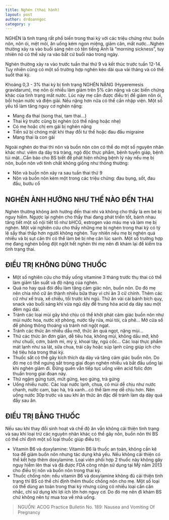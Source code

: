 ```yaml
---
title: Nghén (thai hành)
layout: post
author: drdoanngoc
category: y
---
```


NGHÉN là tình trạng rất phổ biến trong thai kỳ với các triệu chứng như: buồn nôn, nôn ói, mệt mỏi, ăn uống kém ngon miệng, giảm cân, mất nước…Nghén thường xảy ra vào buổi sáng nên có tên tiếng Anh là “morning sickness”, tuy nhiên nó có thể xảy ra vào bất cứ buổi nào trong ngày.

Nghén thường xảy ra vào trước tuần thai thứ 9 và kết thúc trước tuần 12-14. Tuy nhiên cũng có một số trường hợp nghén kéo dài qua vài tháng và có thể suốt thai kỳ.

Khoảng 0,3 - 3% thai kỳ bị tình trạng NGHÉN NẶNG (Hyperemesis gravidarum), mẹ nôn ói nhiều làm giảm trên 5% cân nặng và các biến chứng khác của tình trạng mất nước. Lúc này mẹ cần được điều trị để giảm nôn ói, bồi hoàn nước và điện giải. Nếu nặng hơn nữa có thể cần nhập viện. Một số yếu tố làm tăng nguy cơ nghén nặng:  

- Mang đa thai (song thai, tam thai…)  
- Thai kỳ trước cũng bị nghén (có thể nặng hoặc nhẹ)  
- Có mẹ hoặc chị em gái bị nghén nặng  
- Tiền sử bị chóng mặt khi thay đổi tư thế hoặc đau đầu migraine  
- Mang thai là con gái

Ngoài nghén do thai thì nôn và buồn nôn còn có thể do một số nguyên nhân khác như: viêm dạ dày trá tràng, ngộ độc thực phẩm, bệnh tuyến giáp, bệnh túi mật…Cần báo cho BS biết để phát hiện những bệnh lý này nếu mẹ bị nôn, buồn nôn với tính chất không giống như thông thường:  

- Nôn và buồn nôn xảy ra sau tuần thai thứ 9  
- Nôn và buồn nôn kèm một trong các triệu chứng: đau bụng, sốt, đau đầu, bướu cổ

## NGHÉN ẢNH HƯỞNG NHƯ THẾ NÀO ĐẾN THAI

Nghén thường không ảnh hưởng đến thai nhi và không cho thấy là em bé bị nguy hiểm. Ngược lại nghén cho thấy thai đang phát triển tốt, bánh nhau tăng tiết một số nội tiết tố như bHCG, estrogen vào máu mẹ và làm mẹ bị nghén. Một vài nghiên cứu cho thấy những mẹ bị nghén trong thai kỳ có tỷ lệ sẩy thai thấp hơn người không nghén. Tuy nhiên nếu mẹ bị nghén quá nhiều và bị sụt cân thì có thể làm bé bị nhẹ cân lúc sanh. Một số trường hợp mẹ đang nghén bỗng đột ngột hết nghén thì mẹ nên đi khám lại để kiểm tra tình trạng thai.

## ĐIỀU TRỊ KHÔNG DÙNG THUỐC

- Một số nghiên cứu cho thấy uống vitamine 3 tháng trước thụ thai có thể làm giảm tần suất và độ nặng của nghén.  
- Quá no hay quá đói đều làm tăng cảm giác nôn, buồn nôn. Do đó mẹ nên chia nhỏ cữ ăn thành nhiều bữa thay vì chỉ ăn 3 cữ chính. Thêm các cữ như xế trưa, xế chiều, tối trước khi ngủ. Thử ăn vài cái bánh bích quy, snack vào buổi sáng khi vừa ngủ dậy để trung hòa acid dạ dày sau một đêm ngủ dài.  
- Tránh các loại mùi gây khó chịu có thể khởi phát cảm giác buồn nôn như mùi nước hoa, nước xịt phòng, nước tẩy rửa, mùi tỏi, cà phê… Mở cửa sổ để phòng thông thoáng và tránh nơi ngột ngạt.  
- Tránh các thức ăn nhiều dầu mỡ, thức ăn quá ngọt, nặng mùi…  
- Thử các thức ăn đơn giản, dễ tiêu hóa, không mùi, không dầu mỡ, khô như chuối, cơm, bánh mì, mỳ ý, khoai tây, ngũ cốc... Các loại thực phẩm mát lạnh như sa lát, sữa chua, trái cây hoặc súp lạnh cũng giúp ích cho hệ tiêu hóa trong thai kỳ.  
- Thuốc sắt có thể gây kích thích dạ dày và tăng cảm giác buồn nôn. Do đó mẹ có thể ngưng sắt trong giai đoạn nghén nhiều và bắt đầu uống lại khi nghén giảm đi. Đừng quên vẫn tiếp tục uống viên acid folic đơn thuần trong giai đoạn này.  
- Thử ngậm gừng tươi, mứt gừng, kẹo gừng, trà gừng  
- Uống nhiều nước. Các loại nước lạnh, chua, có mùi dễ chịu như nước chanh, nước cam, bạc hà, trà xanh…có thể làm mẹ dễ chịu hơn. Nên uống nước 30p trước và sau khi ăn thức ăn đặc để tránh làm dạ dày quá đầy sau ăn.

## ĐIỀU TRỊ BẰNG THUỐC

Nếu sau khi thay đổi sinh hoạt và chế độ ăn vẫn không cải thiện tình trạng và sau khi loại trừ các nguyên nhân khác có thể gây nôn, buồn nôn thì BS có thể chỉ định một số loại thuốc giúp điều trị:  

- Vitamin B6 và doxylamine: Vitamin B6 là thuốc an toàn, không cần kê toa để giảm buồn nôn nhưng tác dụng khá yếu. Nếu không cải thiện có thể kết hợp thêm doxylamine. Loại viên phối hợp 2 thuốc này không gây nguy hiểm lên thai và đã được FDA công nhận sử dụng tại Mỹ năm 2013 cho điều trị nôn và buồn nôn trong thai kỳ.  
- Thuốc chống nôn: nếu vitamin B6 và doxylamine không đủ cải thiện tình trạng thì BS có thể chỉ định thêm thuốc chống nôn cho mẹ. Một số loại có thể dùng an toàn trong thai kỳ nhưng cũng có nhiều loại cần cân nhắc, chỉ sử dụng khi lợi ích lớn hơn nguy cơ. Do đó mẹ nên đi khám BS chứ không nên tự mua toa về nhà uống.

> NGUỒN: ACOG Practice Bulletin No. 189: Nausea and Vomiting Of Pregnancy